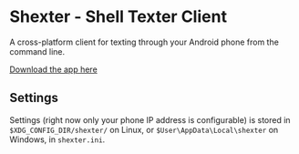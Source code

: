 # Shexter - Shell Texter Client

A cross-platform client for texting through your Android phone from the command line.

[Download the app here](https://github.com/tetchel/Shexter/raw/master/shexter/app/app-release.apk)

## Settings
Settings (right now only your phone IP address is configurable) is stored in `$XDG_CONFIG_DIR/shexter/` on Linux, or `$User\AppData\Local\shexter` on Windows, in `shexter.ini`.
